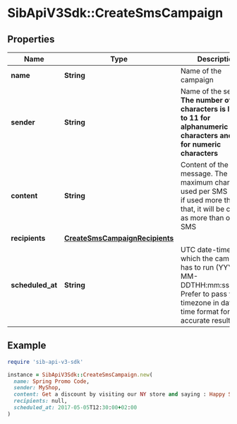 # SibApiV3Sdk::CreateSmsCampaign

## Properties

| Name | Type | Description | Notes |
| ---- | ---- | ----------- | ----- |
| **name** | **String** | Name of the campaign |  |
| **sender** | **String** | Name of the sender. **The number of characters is limited to 11 for alphanumeric characters and 15 for numeric characters** |  |
| **content** | **String** | Content of the message. The maximum characters used per SMS is 160, if used more than that, it will be counted as more than one SMS |  |
| **recipients** | [**CreateSmsCampaignRecipients**](CreateSmsCampaignRecipients.md) |  | [optional] |
| **scheduled_at** | **String** | UTC date-time on which the campaign has to run (YYYY-MM-DDTHH:mm:ss.SSSZ). Prefer to pass your timezone in date-time format for accurate result. | [optional] |

## Example

```ruby
require 'sib-api-v3-sdk'

instance = SibApiV3Sdk::CreateSmsCampaign.new(
  name: Spring Promo Code,
  sender: MyShop,
  content: Get a discount by visiting our NY store and saying : Happy Spring !,
  recipients: null,
  scheduled_at: 2017-05-05T12:30:00+02:00
)
```

